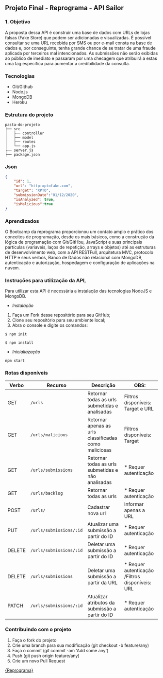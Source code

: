 ## Projeto Final - Reprograma - API Sailor

### 1. Objetivo
A proposta dessa API é construir uma base de dados com URLs de lojas falsas (Fake Store) que podem ser adicionadas e visualizadas. É possível consultar se uma URL recebida por SMS ou por e-mail consta na base de dados e, por conseguinte, tenha grande chance de se tratar de uma fraude aplicada por terceiros mal intencionados. As submissões não serão exibidas ao público de imediato e passaram por uma checagem que atribuirá a estas uma tag específica para aumentar a credibilidade da consulta.

### Tecnologias 

- Git/Github
- Node.js
- MongoDB
- Heroku

### Estrutura do projeto

```
pasta-do-projeto
├── src
│   ├── controller
│   ├── model
│   ├── routes
│   └── app.js
├── server.js
├── package.json
```
### Json

```json
{
    "id": 1,
    "url": "http:xptofake.com",
    "target": "XPTO",
    "submissionDate":"01/12/2020",
    "isAnalyzed": true,
    "isMalicious":true
}
```

### Aprendizados

O Bootcamp da reprograma proporcionou um contato amplo e prático dos conceitos de programação, desde os mais básicos, como a construção da lógica de programação com Git/GitHbu, JavaScript e suas principais partículas (variaveis, laços de repetição, arrays e objetos) até as estruturas de desenvolvimento web, com a API RESTFull, arquitetura MVC, protocolo HTTP e seus verbos, Banco de Dados não relacional com MongoDB, autenticação e autorização, hospedagem e configuração de aplicações na nuvem.

### Instruções para utilização da API, 

Para utilizar esta API é necessária a instalação das tecnologias NodeJS e MongoDB.

- *Instalação*

1. Faça um Fork desse repositório para seu GitHub;
2. Clone seu repositório para seu ambiente local;
3. Abra o console e digite os comandos:

```
$ npm init 

$ npm install
```

- *Inicialiazação*

```
npm start
```

### Rotas disponíveis

| Verbo        | Recurso             | Descrição                          | OBS:                              |
| ------------ | --------------------| -----------------------------------|-----------------------------------|
| GET          | `/urls`            | Retornar todas as urls submetidas e analisadas | Filtros disponíveis: Target e URL |
| GET          | `/urls/malicious` | Retornar apenas as urls classificadas como maliciosas| Filtros disponíveis: Target |
| GET          | `/urls/submissions` | Retornar todas as urls submetidas e não analisadas | * Requer autenticação |
| GET          | `/urls/backlog` | Retornar todas as urls | * Requer autenticação |
| POST         | `/urls/` | Cadastrar nova url                | Informar apenas a URL |
| PUT          | `/urls/submissions/:id`        | Atualizar uma submissão a partir do ID    |  * Requer autenticação |
| DELETE       | `/urls/submissions/:id`        | Deletar uma submissão a partir do ID        | * Requer autenticação |
| DELETE       | `/urls/submissions`        | Deletar uma submissão a partir da URL        |* Requer autenticação /Filtros disponíveis: URL |
| PATCH        | `/urls/submissions/:id`  | Atualizar atributos da submissão a partir do ID | * Requer autenticação |

### Contribuindo com o projeto

1. Faça o fork do projeto
2. Crie uma branch para sua modificação (git checkout -b feature/any)
3. Faça o commit (git commit -am 'Add some any')
4. Push (git push origin feature/any)
5. Crie um novo Pull Request

[{Reprograma}](https://github.com/reprograma/)